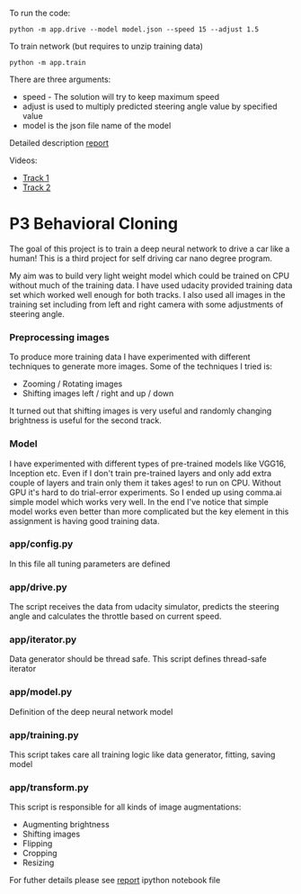 To run the code:
```
python -m app.drive --model model.json --speed 15 --adjust 1.5
```

To train network (but requires to unzip training data)
```
python -m app.train
```

There are three arguments:

* speed - The solution will try to keep maximum speed
* adjust is used to multiply predicted steering angle value by specified value
* model is the json file name of the model



Detailed description [report](https://github.com/tadasdanielius/P3-SDC-Behavioral-Cloning/blob/master/report.ipynb)

Videos:

* [Track 1](https://youtu.be/ujjqA53EA7g)
* [Track 2](https://youtu.be/G-nK1OqgpdQ)

# P3 Behavioral Cloning

The goal of this project is to train a deep neural network to drive a car like a human! This is a third project for self driving car nano degree program.


My aim was to build very light weight model which could be trained on CPU without much of the training data. I have used udacity provided training data set which worked well enough for both tracks. I also used all images in the training set including from left and right camera with some adjustments of steering angle.

### Preprocessing images

To produce more training data I have experimented with different techniques to generate more images. Some of the techniques I tried is:

* Zooming / Rotating images
* Shifting images left / right and up / down

It turned out that shifting images is very useful and randomly changing brightness is useful for the second track.


### Model

I have experimented with different types of pre-trained models like VGG16, Inception etc. Even if I don't train pre-trained layers and only add extra couple of layers and train only them it takes ages! to run on CPU. Without GPU it's hard to do trial-error experiments. So I ended up using comma.ai simple model which works very well. In the end I've notice that simple model works even better than more complicated but the key element in this assignment is having good training data.


### app/config.py
In this file all tuning parameters are defined

### app/drive.py
The script receives the data from udacity simulator, predicts the steering angle and calculates the throttle based on current speed.

### app/iterator.py

Data generator should be thread safe. This script defines thread-safe iterator

### app/model.py

Definition of the deep neural network model

### app/training.py

This script takes care all training logic like data generator, fitting, saving model 

### app/transform.py

This script is responsible for all kinds of image augmentations:

* Augmenting brightness
* Shifting images
* Flipping
* Cropping
* Resizing

For futher details please see [report](https://github.com/tadasdanielius/P3-SDC-Behavioral-Cloning/blob/master/report.ipynb) ipython notebook file
